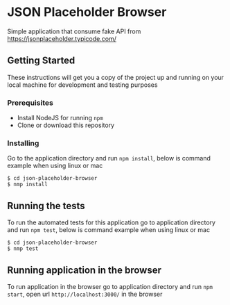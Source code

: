 # JSON Placeholder Browser

Simple application that consume fake API from https://jsonplaceholder.typicode.com/

## Getting Started

These instructions will get you a copy of the project up and running on your local machine for development and testing purposes

### Prerequisites

 - Install NodeJS for running `npm`
 - Clone or download this repository

### Installing

Go to the application directory and run `npm install`, below is command example when using linux or mac

```
$ cd json-placeholder-browser
$ nmp install
```

## Running the tests

To run the automated tests for this application go to application directory and run `npm test`, below is command example when using linux or mac

```
$ cd json-placeholder-browser
$ nmp test
```

## Running application in the browser

To run application in the browser go to application directory and run `npm start`, open url `http://localhost:3000/` in the browser

